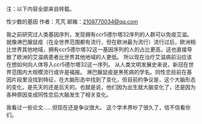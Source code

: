注：以下内容全部来自转载。

性少数的基因
作者：芃芃
邮箱：2108770034@qq.com

我之前研究过人类基因序列，发现拥有ccr5德尔塔32序列的人群可以免疫艾滋。
就像淋巴腺鼠疫（在全世界范围都有流行，但在欧洲最为流行）流行过后，欧洲相比世界其他地域，拥有ccr5德尔塔32这一基因序列的人的占比更高，这也直接导致了欧洲的艾滋病患者比世界其他地域的人更低。
所以现在治疗艾滋病前沿应该在想如何向人体导入ccr5德尔塔32这一序列。
从人类文明发展史来说，新冠在世界范围内大规模流行或许是福报。
淋巴腺鼠疫是黑死病的学名。同性恋目前在基因片段里没找到特征，在大脑形态中找到了变化，但目前的争议是，这个大脑形态的变化，是先天的还是后天的。也就是说，他们因为出生就大脑变化了，还是因为各种原因变成同性恋后大脑发生了相关变化。

我看过一些论文……但现在还是争议很大。
这个学术界吵了很久了，信不信看你们。
